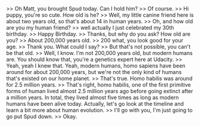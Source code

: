 &gt;&gt; Oh Matt, you brought Spud today. Can I hold him?
&gt;&gt; Of course.
&gt;&gt; Hi puppy, you're so cute. How old is he?
&gt;&gt; Well, my little canine friend here is about two years old, so that's about 14
in human years.
&gt;&gt; Oh, and how old are you my human friend?
&gt;&gt; well actually I just celebrated my 30th birthday.
&gt;&gt; Happy Birthday.
&gt;&gt; Thanks, but why do you ask? How old are you?
&gt;&gt; About 200,000 years old.
&gt;&gt; 200 what, you look good for your age.
&gt;&gt; Thank you. What could I say?
&gt;&gt; But that's not possible, you can't be that old.
&gt;&gt; Well, I know. I'm not 200,000 years old, but modern humans are. You should know
that, you're a genetics expert here at Udacity.
&gt;&gt; Yeah, yeah I knew that. Yeah, modern humans, homo sapiens have been around for
about 200,000 years, but we're not the only kind of humans that's existed on
our home planet.
&gt;&gt; That's true. Homo habilis was around for 2.5 million years.
&gt;&gt; That's right, homo habilis, one of the first primitive forms of human lived
almost 2.5 million years ago before going extinct after a million years. In
total, they lived almost five times as long as modern humans have been alive
today. Actually, let's go look at the timeline and learn a bit more about human
evolution.
&gt;&gt; I'll go with you, I'm just going to go put Spud down.
&gt;&gt; Okay.
